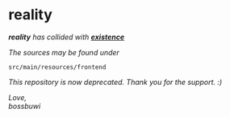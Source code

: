 # reality

_**reality** has collided with **[existence](https://github.com/bossbuwi/existence)**_  

_The sources may be found under_   
```
src/main/resources/frontend
```
_This repository is now deprecated. Thank you for the support. :)_ 

_Love,_   
_bossbuwi_
